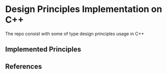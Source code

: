 # Design Principles Implementation on C++

The repo consist with some of type design principles usage in C++

## Implemented Principles


## References